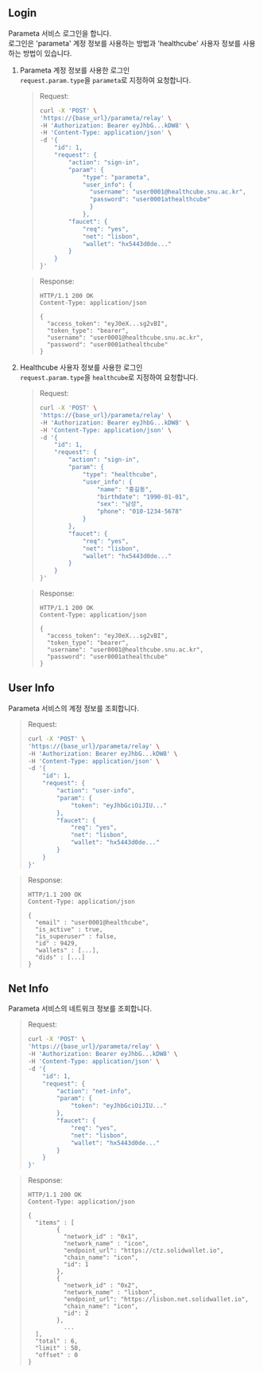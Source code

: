 ## Login

Parameta 서비스 로그인을 합니다.  
로그인은 'parameta' 계정 정보를 사용하는 방법과 'healthcube' 사용자 정보를 사용하는 방법이 있습니다.

1. Parameta 계정 정보를 사용한 로그인  
      `request.param.type`을 `parameta`로 지정하여 요청합니다.

      > Request:
      >
      > ```bash
      > curl -X 'POST' \
      > 'https://{base_url}/parameta/relay' \
      > -H 'Authorization: Bearer eyJhbG...kDW8' \
      > -H 'Content-Type: application/json' \
      > -d '{
      >     "id": 1,
      >     "request": {
      >         "action": "sign-in",
      >         "param": {
      >             "type": "parameta",
      >             "user_info": {
      >               "username": "user0001@healthcube.snu.ac.kr",
      >               "password": "user0001athealthcube"
      >               }
      >             },
      >         "faucet": {
      >             "req": "yes",
      >             "net": "lisbon",
      >             "wallet": "hx5443d0de..."
      >         }
      >     }
      > }'
      > ```

      > Response:
      >
      > ```http
      > HTTP/1.1 200 OK
      > Content-Type: application/json
      >
      > {
      >   "access_token": "eyJ0eX...sg2vBI",
      >   "token_type": "bearer",
      >   "username": "user0001@healthcube.snu.ac.kr",
      >   "password": "user0001athealthcube"
      > }
      > ```  

2. Healthcube 사용자 정보를 사용한 로그인  
   `request.param.type`을 `healthcube`로 지정하여 요청합니다.

      > Request:
      >
      > ```bash
      > curl -X 'POST' \
      > 'https://{base_url}/parameta/relay' \
      > -H 'Authorization: Bearer eyJhbG...kDW8' \
      > -H 'Content-Type: application/json' \
      > -d '{
      >     "id": 1,
      >     "request": {
      >         "action": "sign-in",
      >         "param": {
      >             "type": "healthcube",
      >             "user_info": {
      >                 "name": "홍길동",
      >                 "birthdate": "1990-01-01",
      >                 "sex": "남성",
      >                 "phone": "010-1234-5678"
      >             }
      >         },
      >         "faucet": {
      >             "req": "yes",
      >             "net": "lisbon",
      >             "wallet": "hx5443d0de..."
      >         }
      >     }
      > }'
      > ```

      > Response:
      >
      > ```http
      > HTTP/1.1 200 OK
      > Content-Type: application/json
      >
      > {
      >   "access_token": "eyJ0eX...sg2vBI",
      >   "token_type": "bearer",
      >   "username": "user0001@healthcube.snu.ac.kr",
      >   "password": "user0001athealthcube"
      > }
      > ```

## User Info

Parameta 서비스의 계정 정보를 조회합니다.

> Request:
>
> ```bash
> curl -X 'POST' \
> 'https://{base_url}/parameta/relay' \
> -H 'Authorization: Bearer eyJhbG...kDW8' \
> -H 'Content-Type: application/json' \
> -d '{
>     "id": 1,
>     "request": {
>         "action": "user-info",
>         "param": {
>             "token": "eyJhbGciOiJIU..."
>         },
>         "faucet": {
>             "req": "yes",
>             "net": "lisbon",
>             "wallet": "hx5443d0de..."
>         }
>     }
> }'
> ```

> Response:
>
> ```http
> HTTP/1.1 200 OK
> Content-Type: application/json
>
> {
>   "email" : "user0001@healthcube",
>   "is_active" : true,
>   "is_superuser" : false,
>   "id" : 9429,
>   "wallets" : [...],
>   "dids" : [...]
> }
> ```

## Net Info

Parameta 서비스의 네트워크 정보를 조회합니다.

> Request:
>
> ```bash
> curl -X 'POST' \
> 'https://{base_url}/parameta/relay' \
> -H 'Authorization: Bearer eyJhbG...kDW8' \
> -H 'Content-Type: application/json' \
> -d '{
>     "id": 1,
>     "request": {
>         "action": "net-info",
>         "param": {
>             "token": "eyJhbGciOiJIU..."
>         },
>         "faucet": {
>             "req": "yes",
>             "net": "lisbon",
>             "wallet": "hx5443d0de..."
>         }
>     }
> }'
> ```

> Response:
>
> ```http
> HTTP/1.1 200 OK
> Content-Type: application/json
>
> {
>   "items" : [
>         {
>           "network_id" : "0x1",
>           "network_name" : "icon",
>           "endpoint_url": "https://ctz.solidwallet.io",
>           "chain_name": "icon",
>           "id": 1
>         },
>         {
>           "network_id" : "0x2",
>           "network_name" : "lisbon",
>           "endpoint_url": "https://lisbon.net.solidwallet.io",
>           "chain_name": "icon",
>           "id": 2
>         },
>           ...
>   ],
>   "total" : 6,
>   "limit" : 50,
>   "offset" : 0
> }
> ```

<br />
